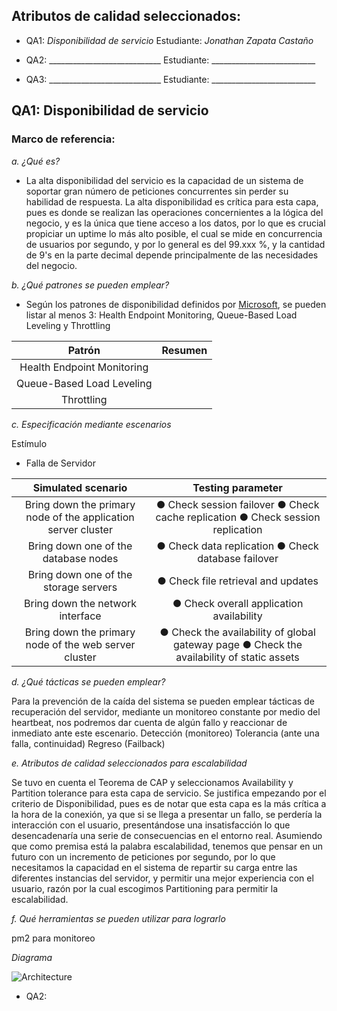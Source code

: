 ## Atributos de calidad seleccionados:

* QA1: _Disponibilidad de servicio_ Estudiante: _Jonathan Zapata Castaño_

* QA2: ____________________________ Estudiante: __________________________

* QA3: ____________________________ Estudiante: __________________________

## QA1: Disponibilidad de servicio
    
### Marco de referencia:

*a. ¿Qué es?*

- La alta disponibilidad del servicio es la capacidad de un sistema de soportar gran número de peticiones concurrentes sin perder su habilidad de respuesta. La alta disponibilidad es crítica para esta capa, pues es donde se realizan las operaciones concernientes a la lógica del negocio, y es la única que tiene acceso a los datos, por lo que es crucial propiciar un uptime lo más alto posible, el cual se mide en concurrencia de usuarios por segundo, y por lo general es del 99.xxx %, y la cantidad de 9's en la parte decimal depende principalmente de las necesidades del negocio.

*b. ¿Qué patrones se pueden emplear?*

- Según los patrones de disponibilidad definidos por [Microsoft](https://docs.microsoft.com/en-us/azure/architecture/patterns/category/availability), se pueden listar al menos 3: Health Endpoint Monitoring, Queue-Based Load Leveling y Throttling

| Patrón | Resumen |
|:--:|:--:|
| Health Endpoint Monitoring | |
| Queue-Based Load Leveling | |
| Throttling | | 

*c. Especificación mediante escenarios*

Estímulo
* Falla de Servidor

| Simulated scenario | Testing parameter
| :---:    | :----: |
| Bring down the primary node of the application server cluster |● Check session failover ● Check cache replication ● Check session replication |
| Bring down one of the database nodes | ● Check data replication ● Check database failover
| Bring down one of the storage servers | ● Check file retrieval and updates
| Bring down the network interface  | ● Check overall application availability
| Bring down the primary node of the web server cluster | ● Check the availability of global gateway page ● Check the availability of static assets

*d. ¿Qué tácticas se pueden emplear?*

Para la prevención de la caída del sistema se pueden emplear tácticas de recuperación del servidor, mediante un monitoreo constante por medio del heartbeat, nos podremos dar cuenta de algún fallo y reaccionar de inmediato ante este escenario.
Detección (monitoreo)
Tolerancia (ante una falla, continuidad)
Regreso (Failback)


*e. Atributos de calidad seleccionados para escalabilidad*

Se tuvo en cuenta el Teorema de CAP y seleccionamos Availability y Partition tolerance para esta capa de servicio. Se justifica empezando por el criterio de Disponibilidad, pues es de notar que esta capa es la más crítica a la hora de la conexión, ya que si se llega a presentar un fallo, se perdería la interacción con el usuario, presentándose una insatisfacción lo que desencadenaría una serie de consecuencias en el entorno real. Asumiendo que como premisa está la palabra escalabilidad, tenemos que pensar en un futuro con un incremento de peticiones por segundo, por lo que necesitamos la capacidad en el sistema de repartir su carga entre las diferentes instancias del servidor, y permitir una mejor experiencia con el usuario, razón por la cual escogimos Partitioning para permitir la escalabilidad.

*f. Qué herramientas se pueden utilizar para lograrlo*

pm2 para monitoreo

*Diagrama*

![Architecture](https://image.prntscr.com/image/CPOsQUD1R2u7wmK9QhoI-A.jpeg)

* QA2:

